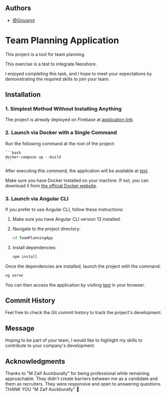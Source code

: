 Authors
-------

* [@Giovanni](https://github.com/Giovanni-Lg)

Team Planning Application
=========================

This project is a tool for team planning.

This exercise is a test to integrate Neoshore.

I enjoyed completing this task, and I hope to meet your expectations by demonstrating the required skills to join your team.

Installation
------------

### 1. Simplest Method Without Installing Anything

The project is already deployed on Firebase at [application link](https://giovanni-test-angular-neoshore.web.app/).

### 2\. Launch via Docker with a Single Command

Run the following command at the root of the project:

    ```bash
    docker-compose up --build
    ```

After executing this command, the application will be available at [text](http://localhost:4200).

Make sure you have Docker installed on your machine. If not, you can download it from [the official Docker website](https://www.docker.com/products/docker-desktop/).

### 3\. Launch via Angular CLI

If you prefer to use Angular CLI, follow these instructions:

1. Make sure you have Angular CLI version 13 installed.

2. Navigate to the project directory:

    ```bash
    cd TeamPlanningApp
    ```

3. Install dependencies:

    ```bash
    npm install
    ```
Once the dependencies are installed, launch the project with the command:

```bash
ng serve
```

You can then access the application by visiting [text](http://localhost:4200) in your browser.

Commit History
--------------

Feel free to check the Git commit history to track the project's development.

Message
-------

Hoping to be part of your team, I would like to highlight my skills to contribute to your company's development.

Acknowledgments
---------------

Thanks to "M Zaif Auckburally" for being professional while remaining approachable. They didn't create barriers between me as a candidate and them as recruiters. They were responsive and open to answering questions. THANK YOU "M Zaif Auckburally" 🙏
